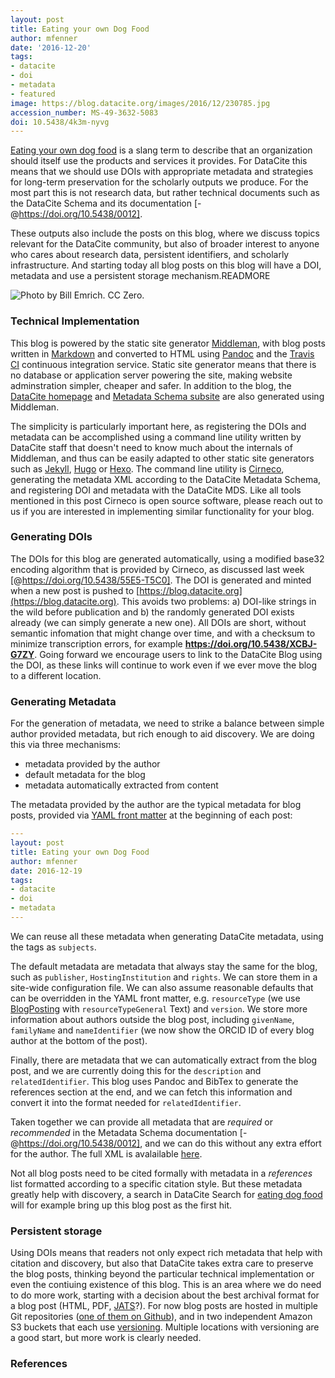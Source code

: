 ```yaml
---
layout: post
title: Eating your own Dog Food
author: mfenner
date: '2016-12-20'
tags:
- datacite
- doi
- metadata
- featured
image: https://blog.datacite.org/images/2016/12/230785.jpg
accession_number: MS-49-3632-5083
doi: 10.5438/4k3m-nyvg
---
```

[Eating your own dog food](https://newrepublic.com/article/115349/dogfooding-tech-slang-working-out-glitches) is a slang term to describe that an organization should itself use the products and services it provides. For DataCite this means that we should use DOIs with appropriate metadata and strategies for long-term preservation for the scholarly outputs we produce. For the most part this is not research data, but rather technical documents such as the DataCite Schema and its documentation [-@https://doi.org/10.5438/0012].

These outputs also include the posts on this blog, where we discuss topics relevant for the DataCite community, but also of broader interest to anyone who cares about research data, persistent identifiers, and scholarly infrastructure. And starting today all blog posts on this blog will have a DOI, metadata and use a persistent storage mechanism.READMORE

![Photo by [Bill Emrich](https://www.pexels.com/photo/black-and-tan-yorkshire-terrier-puppy-230785/). [CC Zero](https://creativecommons.org/publicdomain/zero/1.0/).](/images/2016/12/230785.jpg)

### Technical Implementation

This blog is powered by the static site generator [Middleman](https://middlemanapp.com/), with blog posts written in [Markdown](http://commonmark.org/) and converted to HTML using [Pandoc](http://pandoc.org/) and the [Travis CI](https://travis-ci.org) continuous integration service. Static site generator means that there is no database or application server powering the site, making website adminstration simpler, cheaper and safer. In addition to the blog, the [DataCite homepage](https://www.datacite.org) and [Metadata Schema subsite](https://schema.datacite.org) are also generated using Middleman.

The simplicity is particularly important here, as registering the DOIs and metadata can be accomplished using a command line utility written by DataCite staff that doesn't need to know much about the internals of Middleman, and thus can be easily adapted to other static site generators such as [Jekyll](http://jekyllrb.com/), [Hugo](http://gohugo.io/) or [Hexo](https://hexo.io/). The command line utility is [Cirneco](https://github.com/datacite/cirneco), generating the metadata XML according to the DataCite Metadata Schema, and registering DOI and metadata with the DataCite MDS. Like all tools mentioned in this post Cirneco is open source software, please reach out to us if you are interested in implementing similar functionality for your blog.

### Generating DOIs

The DOIs for this blog are generated automatically, using a modified base32 encoding algorithm that is provided by Cirneco, as discussed last week [@https://doi.org/10.5438/55E5-T5C0]. The DOI is generated and minted when a new post is pushed to [https://blog.datacite.org](https://blog.datacite.org). This avoids two problems: a) DOI-like strings in the wild before publication and b) the randomly generated DOI exists already (we can simply generate a new one). All DOIs are short, without semantic infomation that might change over time, and with a checksum to minimize transcription errors, for example **https://doi.org/10.5438/XCBJ-G7ZY**. Going forward we encourage users to link to the DataCite Blog using the DOI, as these links will continue to work even if we ever move the blog to a different location.

### Generating Metadata

For the generation of metadata, we need to strike a  balance between simple author provided metadata, but rich enough to aid discovery. We are doing this via three mechanisms:

* metadata provided by the author
* default metadata for the blog
* metadata automatically extracted from content

The metadata provided by the author are the typical metadata for blog posts, provided via [YAML front matter](https://gohugo.io/content/front-matter/) at the beginning of each post:

```yaml
---
layout: post
title: Eating your own Dog Food
author: mfenner
date: 2016-12-19
tags:
- datacite
- doi
- metadata
---
```

We can reuse all these metadata when generating DataCite metadata, using the tags as `subjects`.

The default metadata are metadata that always stay the same for the blog, such as `publisher`, `HostingInstitution` and `rights`. We can store them in a site-wide configuration file. We can also assume reasonable defaults that can be overridden in the YAML front matter, e.g. `resourceType` (we use [BlogPosting](https://schema.org/BlogPosting) with `resourceTypeGeneral` Text) and `version`. We store more information about authors outside the blog post, including `givenName`, `familyName` and `nameIdentifier` (we now show the ORCID ID of every blog author at the bottom of the post).

Finally, there are metadata that we can automatically extract from the blog post, and we are currently doing this for the `description` and `relatedIdentifier`. This blog uses Pandoc and BibTex to generate the references section at the end, and we can fetch this information and convert it into the format needed for `relatedIdentifier`.

Taken together we can provide all metadata that are *required* or *recommended* in the Metadata Schema documentation [-@https://doi.org/10.5438/0012], and we can do this without any extra effort for the author. The full XML is avalailable [here](https://data.datacite.org/application/x-datacite+xml/10.5438/4K3M-NYVG).

Not all blog posts need to be cited formally with metadata in a *references* list formatted according to a specific citation style. But these metadata greatly help with discovery, a search in DataCite Search for [eating dog food](http://search.datacite.org/works?query=eating+dog+food) will for example bring up this blog post as the first hit.

### Persistent storage

Using DOIs means that readers not only expect rich metadata that help with citation and discovery, but also that DataCite takes extra care to preserve the blog posts, thinking beyond the particular technical implementation or even the contiuing existence of this blog. This is an area where we do need to do more work, starting with a decision about the best archival format for a blog post (HTML, PDF, [JATS](https://jats.nlm.nih.gov/)?). For now blog posts are hosted in multiple Git repositories ([one of them on Github](https://github.com/datacite/blog)), and in two independent Amazon S3 buckets that each use [versioning](http://docs.aws.amazon.com/AmazonS3/latest/dev/Versioning.html). Multiple locations with versioning are a good start, but more work is clearly needed.

### References
